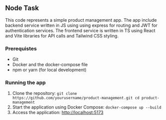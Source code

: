 ## Node Task

This code represents a simple product management app.
The app include backend service written in JS using using express for routing and JWT for authentication services. 
The frontend service is written in TS using React and Vite libraries for API calls and Tailwind CSS styling. 

### Prerequistes
- Git 
-  Docker and the docker-compose file
- npm or yarn (for local development)

### Running the app

1. Clone the repository:
	`git clone https://github.com/yourusername/product-management.git cd product-management` 
2. Start the application using Docker Compose:
    `docker-compose up --build`
3. Access the application: [http://localhost:5173](http://localhost:5173)
